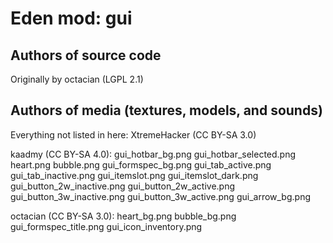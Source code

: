 Eden mod: gui
================

Authors of source code
----------------------
Originally by octacian (LGPL 2.1)

Authors of media (textures, models, and sounds)
-----------------------------------------------
Everything not listed in here:
XtremeHacker (CC BY-SA 3.0)

kaadmy (CC BY-SA 4.0):
  gui_hotbar_bg.png
  gui_hotbar_selected.png
  heart.png
  bubble.png
  gui_formspec_bg.png
  gui_tab_active.png
  gui_tab_inactive.png
  gui_itemslot.png
  gui_itemslot_dark.png
  gui_button_2w_inactive.png
  gui_button_2w_active.png
  gui_button_3w_inactive.png
  gui_button_3w_active.png
  gui_arrow_bg.png

octacian (CC BY-SA 3.0):
  heart_bg.png
  bubble_bg.png
  gui_formspec_title.png
  gui_icon_inventory.png
